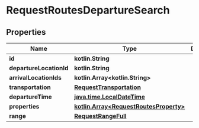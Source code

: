 
# RequestRoutesDepartureSearch

## Properties
Name | Type | Description | Notes
------------ | ------------- | ------------- | -------------
**id** | **kotlin.String** |  | 
**departureLocationId** | **kotlin.String** |  | 
**arrivalLocationIds** | **kotlin.Array&lt;kotlin.String&gt;** |  | 
**transportation** | [**RequestTransportation**](RequestTransportation.md) |  | 
**departureTime** | [**java.time.LocalDateTime**](java.time.LocalDateTime.md) |  | 
**properties** | [**kotlin.Array&lt;RequestRoutesProperty&gt;**](RequestRoutesProperty.md) |  | 
**range** | [**RequestRangeFull**](RequestRangeFull.md) |  |  [optional]



